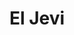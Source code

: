 ---
title: "El Jevi"
url: /ciudad-autonoma-de-buenos-aires/el-jevi-avenida-elcano/
shop: comodidad
---